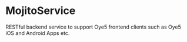 # MojitoService
RESTful backend service to support Oye5 frontend clients such as Oye5 iOS and Android Apps etc.
